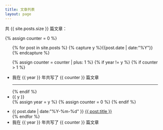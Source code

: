 ```yaml
---
title: 文章列表
layout: page
---
```


共 {{  site.posts.size  }} 篇文章：

{% assign counter = 0 %}
<ul class="listing">
{% for post in site.posts %}
  {% capture y %}{{post.date | date:"%Y"}}{% endcapture %}

  {% assign counter = counter | plus: 1 %}
  {% if year != y %}
    {% if counter > 1 %}
      <li class="listing-seperator">我在 {{ year }} 年共写了 {{ counter }} 篇文章</li>
      <hr class="post-list__divider">
    {% endif %}
    <li class="listing-seperator">{{ y }}</li>
    {% assign year = y %}
    {% assign counter = 0 %}
  {% endif %}
  <li class="listing-item">
    <time datetime="{{ post.date | date:"%Y-%m-%d" }}">{{ post.date | date:"%Y-%m-%d" }}</time>
    <a href="{{ post.url }}" title="{{ post.title }}">{{ post.title }}</a>
  </li>
{% endfor %}
  <li class="listing-seperator">我在 {{ year }} 年共写了 {{ counter }} 篇文章</li>
</ul>
